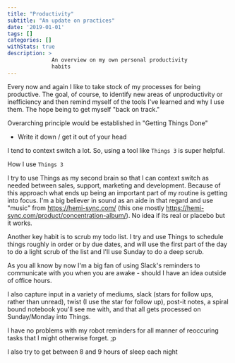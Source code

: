 ```yaml
---
title: "Productivity"
subtitle: "An update on practices"
date: '2019-01-01'
tags: []
categories: []
withStats: true
description: >
              An overview on my own personal productivity
              habits
---
```


Every now and again I like to take stock of my processes for being productive. The goal, of course, to identify new areas of unproductivity or inefficiency and then remind myself of the tools I've learned and why I use them. The hope being to get myself "back on track."

Overarching principle would be established in "Getting Things Done"

- Write it down / get it out of your head

I tend to context switch a lot. So, using a tool like `Things 3` is super helpful.

How I use `Things 3`

I try to use Things as my second brain so that I can context switch as needed between sales, support, marketing and development. Because of this approach what ends up being an important part of my routine is getting into focus. I'm a big believer in sound as an aide in that regard and use "music" from https://hemi-sync.com/ (this one mostly https://hemi-sync.com/product/concentration-album/). No idea if its real or placebo but it works.

Another key habit is to scrub my todo list. I try and use Things to schedule things roughly in order or by due dates, and will use the first part of the day to do a light scrub of the list and I'll use Sunday to do a deep scrub.

As you all know by now I'm a big fan of using Slack's reminders to communicate with you when you are awake - should I have an idea outside of office hours.

I also capture input in a variety of mediums, slack (stars for follow ups, rather than unread), twist (I use the star for follow up), post-it notes, a spiral bound notebook you'll see me with, and that all gets processed on Sunday/Monday into Things.

I have no problems with my robot reminders for all manner of reoccuring tasks that I might otherwise forget. ;p

I also try to get between 8 and 9 hours of sleep each night

